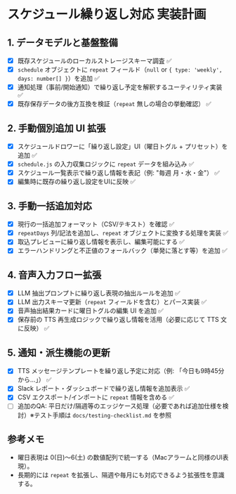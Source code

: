 # スケジュール繰り返し対応 実装計画

## 1. データモデルと基盤整備
- [x] 既存スケジュールのローカルストレージスキーマ調査 ✅
- [x] `schedule` オブジェクトに `repeat` フィールド（`null` or `{ type: 'weekly', days: number[] }`）を追加 ✅
- [x] 通知処理（事前/開始通知）で繰り返し予定を解釈するユーティリティ実装 ✅
- [x] 既存保存データの後方互換を検証（`repeat` 無しの場合の挙動確認） ✅

## 2. 手動個別追加 UI 拡張
- [x] スケジュールドロワーに「繰り返し設定」UI（曜日トグル + プリセット）を追加 ✅
- [x] `schedule.js` の入力収集ロジックに `repeat` データを組み込み ✅
- [x] スケジュール一覧表示で繰り返し情報を表記（例: "毎週 月・水・金"） ✅
- [x] 編集時に既存の繰り返し設定をUIに反映 ✅

## 3. 手動一括追加対応
- [x] 現行の一括追加フォーマット（CSV/テキスト）を確認 ✅
- [x] `repeatDays` 列/記法を追加し、`repeat` オブジェクトに変換する処理を実装 ✅
- [x] 取込プレビューに繰り返し情報を表示し、編集可能にする ✅
- [x] エラーハンドリングと不正値のフォールバック（単発に落とす等）を追加 ✅

## 4. 音声入力フロー拡張
- [x] LLM 抽出プロンプトに繰り返し表現の抽出ルールを追加 ✅
- [x] LLM 出力スキーマ更新（`repeat` フィールドを含む）とパース実装 ✅
- [x] 音声抽出結果カードに曜日トグルの編集 UI を追加 ✅
- [x] 保存前の TTS 再生成ロジックで繰り返し情報を活用（必要に応じて TTS 文に反映） ✅

## 5. 通知・派生機能の更新
- [x] TTS メッセージテンプレートを繰り返し予定に対応（例: 「今日も9時45分から…」） ✅
- [x] Slack レポート・ダッシュボードで繰り返し情報を追加表示 ✅
- [x] CSV エクスポート/インポートに `repeat` 情報を含める ✅
- [ ] 追加のQA: 平日だけ/隔週等のエッジケース処理（必要であれば追加仕様を検討）※テスト手順は `docs/testing-checklist.md` を参照

## 参考メモ
- 曜日表現は 0(日)〜6(土) の数値配列で統一する（Macアラームと同様のUI表現）。
- 長期的には `repeat` を拡張し、隔週や毎月にも対応できるよう拡張性を意識する。

